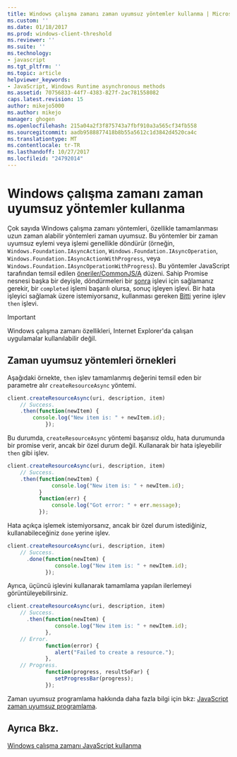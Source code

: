 ```yaml
---
title: Windows çalışma zamanı zaman uyumsuz yöntemler kullanma | Microsoft Docs
ms.custom: ''
ms.date: 01/18/2017
ms.prod: windows-client-threshold
ms.reviewer: ''
ms.suite: ''
ms.technology:
- javascript
ms.tgt_pltfrm: ''
ms.topic: article
helpviewer_keywords:
- JavaScript, Windows Runtime asynchronous methods
ms.assetid: 70756833-44f7-4383-827f-2ac781558082
caps.latest.revision: 15
author: mikejo5000
ms.author: mikejo
manager: ghogen
ms.openlocfilehash: 215a04a2f3f875743a7fbf910a3a565cf34fb558
ms.sourcegitcommit: aadb9588877418b8b55a5612c1d3842d4520ca4c
ms.translationtype: MT
ms.contentlocale: tr-TR
ms.lasthandoff: 10/27/2017
ms.locfileid: "24792014"
---
```

# <a name="using-windows-runtime-asynchronous-methods"></a>Windows çalışma zamanı zaman uyumsuz yöntemler kullanma
Çok sayıda Windows çalışma zamanı yöntemleri, özellikle tamamlanması uzun zaman alabilir yöntemleri zaman uyumsuz. Bu yöntemler bir zaman uyumsuz eylemi veya işlemi genellikle döndürür (örneğin, `Windows.Foundation.IAsyncAction`, `Windows.Foundation.IAsyncOperation`, `Windows.Foundation.IAsyncActionWithProgress`, veya `Windows.Foundation.IAsyncOperationWithProgress`). Bu yöntemler JavaScript tarafından temsil edilen [öneriler/CommonJS/A](http://go.microsoft.com/fwlink/p/?LinkId=244434) düzeni. Sahip Promise nesnesi başka bir deyişle, döndürmeleri bir [sonra](https://msdn.microsoft.com/en-us/library/windows/apps/br229728.aspx) işlevi için sağlamanız gerekir, bir `completed` işlemi başarılı olursa, sonuç işleyen işlevi. Bir hata işleyici sağlamak üzere istemiyorsanız, kullanması gereken [Bitti](https://msdn.microsoft.com/en-us/library/windows/apps/hh701079.aspx) yerine işlev `then` işlevi.  
  
> [!IMPORTANT]
>  Windows çalışma zamanı özellikleri, Internet Explorer'da çalışan uygulamalar kullanılabilir değil.  
  
## <a name="examples-of-asynchronous-methods"></a>Zaman uyumsuz yöntemleri örnekleri  
 Aşağıdaki örnekte, `then` işlev tamamlanmış değerini temsil eden bir parametre alır `createResourceAsync` yöntemi.  
  
```JavaScript  
client.createResourceAsync(uri, description, item)  
    // Success.  
    .then(function(newItem) {   
        console.log("New item is: " + newItem.id);  
            });  
```  
  
 Bu durumda, `createResourceAsync` yöntemi başarısız oldu, hata durumunda bir promise verir, ancak bir özel durum değil. Kullanarak bir hata işleyebilir `then` gibi işlev.  
  
```JavaScript  
client.createResourceAsync(uri, description, item)  
    // Success.  
    .then(function(newItem) {   
              console.log("New item is: " + newItem.id);  
          }  
          function(err) {  
              console.log("Got error: " + err.message);  
          });  
```  
  
 Hata açıkça işlemek istemiyorsanız, ancak bir özel durum istediğiniz, kullanabileceğiniz `done` yerine işlev.  
  
```JavaScript  
client.createResourceAsync(uri, description, item)  
    // Success.  
      .done(function(newItem) {   
               console.log("New item is: " + newItem.id);  
            });  
```  
  
 Ayrıca, üçüncü işlevini kullanarak tamamlama yapılan ilerlemeyi görüntüleyebilirsiniz.  
  
```JavaScript  
client.createResourceAsync(uri, description, item)  
    // Success.  
      .then(function(newItem) {   
               console.log("New item is: " + newItem.id);  
            },  
    // Error.  
            function(error) {   
               alert("Failed to create a resource.");  
            },  
    // Progress.  
            function(progress, resultSoFar) {   
               setProgressBar(progress);  
            });  
```  
  
 Zaman uyumsuz programlama hakkında daha fazla bilgi için bkz: [JavaScript zaman uyumsuz programlama](https://msdn.microsoft.com/en-us/library/windows/apps/hh700330.aspx).  
  
## <a name="see-also"></a>Ayrıca Bkz.  
 [Windows çalışma zamanı JavaScript kullanma](../jswinrt/using-the-windows-runtime-in-javascript.md)